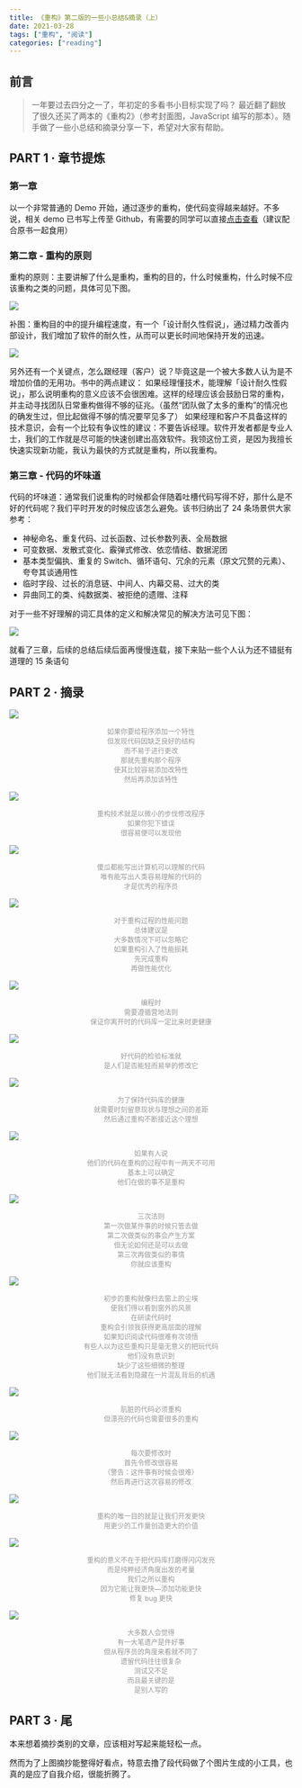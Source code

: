 ```yaml
---
title: 《重构》第二版的一些小总结&摘录（上）
date: 2021-03-28
tags: ["重构", "阅读"]
categories: ["reading"]
---
```


## 前言

> 一年要过去四分之一了，年初定的多看书小目标实现了吗？
最近翻了翻放了很久还买了两本的《重构2》（参考封面图，JavaScript 编写的那本）。随手做了一些小总结和摘录分享一下，希望对大家有帮助。

## PART 1 · 章节提炼

### 第一章
以一个非常普通的 Demo 开始，通过逐步的重构，使代码变得越来越好。不多说，相关 demo 已书写上传至 Github，有需要的同学可以直接[点击查看](https://github.com/cyseria/refactoring2-demo)（建议配合原书一起食用）


### 第二章 - 重构的原则

重构的原则：主要讲解了什么是重构，重构的目的，什么时候重构，什么时候不应该重构之类的问题，具体可见下图。


![](https://manyu-blog.oss-cn-shenzhen.aliyuncs.com/20210328/640.png)


补图：重构目的中的提升编程速度，有一个「设计耐久性假说」，通过精力改善内部设计，我们增加了软件的耐久性，从而可以更长时间地保持开发的迅速。


![](https://manyu-blog.oss-cn-shenzhen.aliyuncs.com/20210328/6401.png)


另外还有一个关键点，怎么跟经理（客户）说？毕竟这是一个被大多数人认为是不增加价值的无用功。书中的两点建议：
如果经理懂技术，能理解「设计耐久性假说」，那么说明重构的意义应该不会很困难。这样的经理应该会鼓励日常的重构，并主动寻找团队日常重构做得不够的征兆。（虽然“团队做了太多的重构”的情况也的确发生过，但比起做得不够的情况要罕见多了）
如果经理和客户不具备这样的技术意识，会有一个比较有争议性的建议：不要告诉经理。软件开发者都是专业人士，我们的工作就是尽可能的快速创建出高效软件。我领这份工资，是因为我擅长快速实现新功能，我认为最快的方式就是重构，所以我重构。

### 第三章 - 代码的坏味道

代码的坏味道：通常我们说重构的时候都会伴随着吐槽代码写得不好，那什么是不好的代码呢？我们平时开发的时候应该怎么避免。该书归纳出了 24 条场景供大家参考：

* 神秘命名、重复代码、过长函数、过长参数列表、全局数据
* 可变数据、发散式变化、霰弹式修改、依恋情结、数据泥团
* 基本类型偏执、重复的 Switch、循环语句、冗余的元素（原文冗赘的元素）、夸夸其谈通用性
* 临时字段、过长的消息链、中间人、内幕交易、过大的类
* 异曲同工的类、纯数据类、被拒绝的遗赠、注释


对于一些不好理解的词汇具体的定义和解决常见的解决方法可见下图：

![](https://manyu-blog.oss-cn-shenzhen.aliyuncs.com/20210328/6402.png)

就看了三章，后续的总结后续后面再慢慢连载，接下来贴一些个人认为还不错挺有道理的 15 条语句


## PART 2 · 摘录

![](https://manyu-blog.oss-cn-shenzhen.aliyuncs.com/20210328/1.png?x-oss-process=image/resize,m_lfit,w_500)

<div style="font-size: 12px;text-align: center;color: #999">
如果你要给程序添加一个特性<br/>
但发现代码因缺乏良好的结构<br/>
而不易于进行更改<br/>
那就先重构那个程序<br/>
使其比较容易添加改特性<br/>
然后再添加该特性<br/>
</div>


![](https://manyu-blog.oss-cn-shenzhen.aliyuncs.com/20210328/2.png?x-oss-process=image/resize,m_lfit,w_500)
<div style="font-size: 12px;text-align: center;color: #999">
重构技术就是以微小的步伐修改程序<br/>
如果你犯下错误<br/>
很容易便可以发现他<br/>
</div>

![](https://manyu-blog.oss-cn-shenzhen.aliyuncs.com/20210328/3.png?x-oss-process=image/resize,m_lfit,w_500)
<div style="font-size: 12px;text-align: center;color: #999">
傻瓜都能写出计算机可以理解的代码<br/>
唯有能写出人类容易理解的代码的<br/>
才是优秀的程序员<br/>
</div>

![](https://manyu-blog.oss-cn-shenzhen.aliyuncs.com/20210328/4.png?x-oss-process=image/resize,m_lfit,w_500)
<div style="font-size: 12px;text-align: center;color: #999">
对于重构过程的性能问题<br/>
总体建议是<br/>
大多数情况下可以忽略它<br/>
如果重构引入了性能损耗<br/>
先完成重构<br/>
再做性能优化<br/>
</div>

![](https://manyu-blog.oss-cn-shenzhen.aliyuncs.com/20210328/5.png?x-oss-process=image/resize,m_lfit,w_500)
<div style="font-size: 12px;text-align: center;color: #999">
编程时<br/>
需要遵循营地法则<br/>
保证你离开时的代码库一定比来时更健康<br/>
</div>

![](https://manyu-blog.oss-cn-shenzhen.aliyuncs.com/20210328/6.png?x-oss-process=image/resize,m_lfit,w_500)
<div style="font-size: 12px;text-align: center;color: #999">
好代码的检验标准就<br/>
是人们是否能轻而易举的修改它<br/>
</div>

![](https://manyu-blog.oss-cn-shenzhen.aliyuncs.com/20210328/7.png?x-oss-process=image/resize,m_lfit,w_500)
<div style="font-size: 12px;text-align: center;color: #999">
为了保持代码库的健康<br/>
就需要时刻留意现状与理想之间的差距<br/>
然后通过重构不断接近这个理想<br/>
</div>

![](https://manyu-blog.oss-cn-shenzhen.aliyuncs.com/20210328/8.png?x-oss-process=image/resize,m_lfit,w_500)
<div style="font-size: 12px;text-align: center;color: #999">
如果有人说<br/>
他们的代码在重构的过程中有一两天不可用<br/>
基本上可以确定<br/>
他们在做的事不是重构<br/>
</div>

![](https://manyu-blog.oss-cn-shenzhen.aliyuncs.com/20210328/9.png?x-oss-process=image/resize,m_lfit,w_500)
<div style="font-size: 12px;text-align: center;color: #999">
三次法则<br/>
第一次做某件事的时候只管去做<br/>
第二次做类似的事会产生方案<br/>
但无论如何还是可以去做<br/>
第三次再做类似的事情<br/>
你就应该重构<br/>
</div>

![](https://manyu-blog.oss-cn-shenzhen.aliyuncs.com/20210328/10.png?x-oss-process=image/resize,m_lfit,w_500)
<div style="font-size: 12px;text-align: center;color: #999">
初步的重构就像扫去窗上的尘埃<br/>
使我们得以看到窗外的风景<br/>
在研读代码时<br/>
重构会引领我获得更高层面的理解<br/>
如果知识阅读代码很难有次领悟<br/>
有些人以为这些重构只是毫无意义的把玩代码<br/>
他们没有意识到<br/>
缺少了这些细微的整理<br/>
他们就无法看到隐藏在一片混乱背后的机遇<br/>
</div>

![](https://manyu-blog.oss-cn-shenzhen.aliyuncs.com/20210328/11.png?x-oss-process=image/resize,m_lfit,w_500)
<div style="font-size: 12px;text-align: center;color: #999">
肮脏的代码必须重构<br/>
但漂亮的代码也需要很多的重构<br/>
</div>

![](https://manyu-blog.oss-cn-shenzhen.aliyuncs.com/20210328/12.png?x-oss-process=image/resize,m_lfit,w_500)
<div style="font-size: 12px;text-align: center;color: #999">
每次要修改时<br/>
首先令修改很容易<br/>
（警告：这件事有时候会很难）<br/>
然后再进行这次容易的修改<br/>
</div>

![](https://manyu-blog.oss-cn-shenzhen.aliyuncs.com/20210328/13.png?x-oss-process=image/resize,m_lfit,w_500)
<div style="font-size: 12px;text-align: center;color: #999">
重构的唯一目的就是让我们开发更快<br/>
用更少的工作量创造更大的价值<br/>
</div>

![](https://manyu-blog.oss-cn-shenzhen.aliyuncs.com/20210328/14.png?x-oss-process=image/resize,m_lfit,w_500)
<div style="font-size: 12px;text-align: center;color: #999">
重构的意义不在于把代码库打磨得闪闪发亮<br/>
而是纯粹经济角度出发的考量<br/>
我们之所以重构<br/>
因为它能让我更快—添加功能更快<br/>
修复 bug 更快<br/>
</div>


![](https://manyu-blog.oss-cn-shenzhen.aliyuncs.com/20210328/15.png?x-oss-process=image/resize,m_lfit,w_500)
<div style="font-size: 12px;text-align: center;color: #999">
大多数人会觉得<br/>
有一大笔遗产是件好事<br/>
但从程序员的角度来看就不同了<br/>
遗留代码往往很复杂<br/>
测试又不足<br/>
而且最关键的是<br/>
是别人写的<br/>
</div>


## PART 3 · 尾

本来想着摘抄类别的文章，应该相对写起来能轻松一点。

然而为了上图摘抄能整得好看点，特意去撸了段代码做了个图片生成的小工具，也真的是应了自我介绍，很能折腾了。


